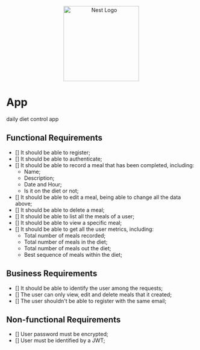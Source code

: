 <p align="center">
  <a href="http://nestjs.com/" target="blank"><img src="https://nestjs.com/img/logo-small.svg" width="200" alt="Nest Logo" /></a>
</p>

[circleci-image]: https://img.shields.io/circleci/build/github/nestjs/nest/master?token=abc123def456
[circleci-url]: https://circleci.com/gh/nestjs/nest

# App

daily diet control app

## Functional Requirements
- [] It should be able to register;
- [] It should be able to authenticate;
- [] It should be able to record a meal that has been completed, including:
  - Name;
  - Description;
  - Date and Hour;
  - Is it on the diet or not;
- [] It should be able to edit a meal, being able to change all the data above;
- [] It should be able to delete a meal;
- [] It should be able to list all the meals of a user;
- [] It should be able to view a specific meal;
- [] It should be able to get all the user metrics, including:
  - Total number of meals recorded;
  - Total number of meals in the diet;
  - Total number of meals out the diet;
  - Best sequence of meals within the diet;

## Business Requirements
- [] It should be able to identify the user among the requests;
- [] The user can only view, edit and delete meals that it created;
- [] The user shouldn't be able to register with the same email;

## Non-functional Requirements
- [] User password must be encrypted;
- [] User must be identified by a JWT;
